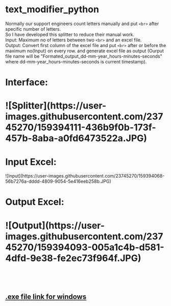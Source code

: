 # text_modifier_python


Normally our support engineers count letters manually and put `<br>` after specific number of letters. <br>
So I have developed this splitter to reduce their manual work.<br>
Input: Maximum no of letters between two `<br>` and an excel file.<br>
Output: Convert first column of the excel file and put `<br>` after or before the maximum no(Input) on every row. and generate excel file as output (Ourput file name will be "Formated_output_dd-mm-year_hours-minutes-seconds" where dd-mm-year_hours-minutes-seconds is current timestamp). 
<br>

<h1>Interface:<h1>
  <p>
![Splitter](https://user-images.githubusercontent.com/23745270/159394111-436b9f0b-173f-457b-8aba-a0fd6473522a.JPG)
  </p>

  <h1>Input Excel:</h1>
  <p>
![Input](https://user-images.githubusercontent.com/23745270/159394068-56b7276a-dddd-4809-9054-5e416eeb258b.JPG)
  </p>
  
<h1>Output Excel:<h1>
  <p>
![Output](https://user-images.githubusercontent.com/23745270/159394093-005a1c4b-d581-4dfd-9e38-fe2ec73f964f.JPG)
  </p>

<br>

<h2>
<a href="https://github.com/CSEKU160212/text_modifier_python/raw/main/V3/dist/SentenceFormatter_Excel_File_v3.exe">.exe file link for windows</a>
</h2>
